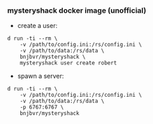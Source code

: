 ### mysteryshack docker image (unofficial)

- create a user:

```
d run -ti --rm \
    -v /path/to/config.ini:/rs/config.ini \
    -v /path/to/data:/rs/data \
    bnjbvr/mysteryshack \
    mysteryshack user create robert
```

- spawn a server:

```
d run -ti --rm \
    -v /path/to/config.ini:/rs/config.ini \
    -v /path/to/data:/rs/data \
    -p 6767:6767 \
    bnjbvr/mysteryshack
```
